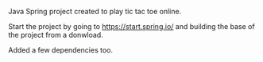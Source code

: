 Java Spring project created to play tic tac toe online.

Start the project by going to https://start.spring.io/ and building the base of the project from a donwload.

Added a few dependencies too.